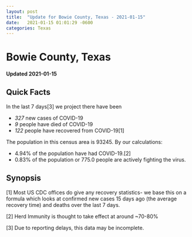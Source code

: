 ```yaml
---
layout: post
title:  "Update for Bowie County, Texas - 2021-01-15"
date:   2021-01-15 01:01:29 -0600
categories: Texas
---
```


# Bowie County, Texas
#### Updated 2021-01-15

## Quick Facts

In the last 7 days[3] we project there have been
- *327* new cases of COVID-19
- *9* people have died of COVID-19
- *122* people have recovered from COVID-19[1]

The population in this census area is 93245. By our calculations:
- 4.94% of the population have had COVID-19.[2]
- 0.83% of the population or 775.0 people are actively fighting the virus.

## Synopsis




[1] Most US CDC offices do give any recovery statistics- we base this on a formula which looks at confirmed new cases
15 days ago (the average recovery time) and deaths over the last 7 days.

[2] Herd Immunity is thought to take effect at around ~70-80%

[3] Due to reporting delays, this data may be incomplete.
 
    